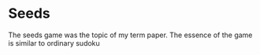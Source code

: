 # Seeds
The seeds game was the topic of my term paper.
The essence of the game is similar to ordinary sudoku
